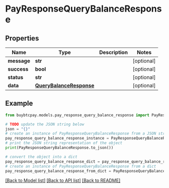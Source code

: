 # PayResponseQueryBalanceResponse


## Properties

Name | Type | Description | Notes
------------ | ------------- | ------------- | -------------
**message** | **str** |  | [optional] 
**success** | **bool** |  | [optional] 
**status** | **str** |  | [optional] 
**data** | [**QueryBalanceResponse**](QueryBalanceResponse.md) |  | [optional] 

## Example

```python
from buybtcpay.models.pay_response_query_balance_response import PayResponseQueryBalanceResponse

# TODO update the JSON string below
json = "{}"
# create an instance of PayResponseQueryBalanceResponse from a JSON string
pay_response_query_balance_response_instance = PayResponseQueryBalanceResponse.from_json(json)
# print the JSON string representation of the object
print(PayResponseQueryBalanceResponse.to_json())

# convert the object into a dict
pay_response_query_balance_response_dict = pay_response_query_balance_response_instance.to_dict()
# create an instance of PayResponseQueryBalanceResponse from a dict
pay_response_query_balance_response_from_dict = PayResponseQueryBalanceResponse.from_dict(pay_response_query_balance_response_dict)
```
[[Back to Model list]](../README.md#documentation-for-models) [[Back to API list]](../README.md#documentation-for-api-endpoints) [[Back to README]](../README.md)


